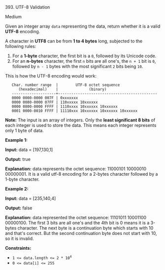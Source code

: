 ﻿393\. UTF-8 Validation

Medium

Given an integer array `data` representing the data, return whether it is a valid **UTF-8** encoding.

A character in **UTF8** can be from **1 to 4 bytes** long, subjected to the following rules:

1.  For a **1-byte** character, the first bit is a `0`, followed by its Unicode code.
2.  For an **n-bytes** character, the first `n` bits are all one's, the `n + 1` bit is `0`, followed by `n - 1` bytes with the most significant `2` bits being `10`.

This is how the UTF-8 encoding would work:

       Char. number range  |        UTF-8 octet sequence
          (hexadecimal)    |              (binary)
       --------------------+---------------------------------------------
       0000 0000-0000 007F | 0xxxxxxx
       0000 0080-0000 07FF | 110xxxxx 10xxxxxx
       0000 0800-0000 FFFF | 1110xxxx 10xxxxxx 10xxxxxx
       0001 0000-0010 FFFF | 11110xxx 10xxxxxx 10xxxxxx 10xxxxxx

**Note:** The input is an array of integers. Only the **least significant 8 bits** of each integer is used to store the data. This means each integer represents only 1 byte of data.

**Example 1:**

**Input:** data = \[197,130,1\]

**Output:** true

**Explanation:** data represents the octet sequence: 11000101 10000010 00000001. It is a valid utf-8 encoding for a 2-bytes character followed by a 1-byte character.

**Example 2:**

**Input:** data = \[235,140,4\]

**Output:** false

**Explanation:** data represented the octet sequence: 11101011 10001100 00000100. The first 3 bits are all one's and the 4th bit is 0 means it is a 3-bytes character. The next byte is a continuation byte which starts with 10 and that's correct. But the second continuation byte does not start with 10, so it is invalid.

**Constraints:**

*   <code>1 <= data.length <= 2 * 10<sup>4</sup></code>
*   `0 <= data[i] <= 255`